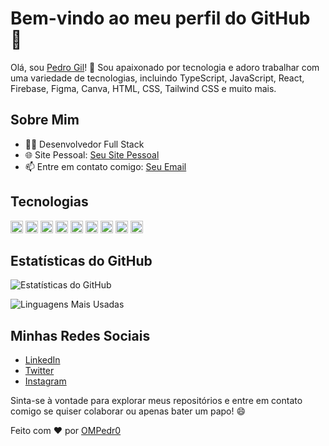 # Bem-vindo ao meu perfil do GitHub 👋

Olá, sou [Pedro Gil](https://github.com/OMPedr0)! 👋 Sou apaixonado por tecnologia e adoro trabalhar com uma variedade de tecnologias, incluindo TypeScript, JavaScript, React, Firebase, Figma, Canva, HTML, CSS, Tailwind CSS e muito mais.

## Sobre Mim

- 👨‍💻 Desenvolvedor Full Stack
- 🌐 Site Pessoal: [Seu Site Pessoal](https://seusitepessoal.com)
- 📫 Entre em contato comigo: [Seu Email](mailto:seuemail@gmail.com)



## Tecnologias
  <img height="20em" src="https://img.shields.io/badge/TypeScript-3178C6.svg?style=for-the-badge&logo=TypeScript&logoColor=white"/>
  <img height="20em" src="https://img.shields.io/badge/JavaScript-F7DF1E.svg?style=for-the-badge&logo=JavaScript&logoColor=black"/>
  <img height="20em" src="https://img.shields.io/badge/HTML5-E34F26.svg?style=for-the-badge&logo=HTML5&logoColor=white"/>
  <img height="20em" src="https://img.shields.io/badge/CSS3-1572B6.svg?style=for-the-badge&logo=CSS3&logoColor=white"/>
  <img height="20em" src="https://img.shields.io/badge/React-61DAFB.svg?style=for-the-badge&logo=React&logoColor=black"/>
  <img height="20em" src="https://img.shields.io/badge/Tailwind%20CSS-06B6D4.svg?style=for-the-badge&logo=Tailwind-CSS&logoColor=white"/>
  <img height="20em" src="https://img.shields.io/badge/Firebase-FFCA28.svg?style=for-the-badge&logo=Firebase&logoColor=black"/>
  <img height="20em" src="https://img.shields.io/badge/Figma-F24E1E.svg?style=for-the-badge&logo=Figma&logoColor=white"/>
  <img height="20em" src="https://img.shields.io/badge/Canva-00C4CC.svg?style=for-the-badge&logo=Canva&logoColor=white"/>


## Estatísticas do GitHub

![Estatísticas do GitHub](https://github-readme-stats.vercel.app/api?username=OMPedr0&show_icons=true)

![Linguagens Mais Usadas](https://github-readme-stats.vercel.app/api/top-langs/?username=OMPedr0)

## Minhas Redes Sociais

- [LinkedIn](https://www.linkedin.com/in/ompedr0/)
- [Twitter](https://twitter.com/OMPedr0_)
- [Instagram](https://www.instagram.com/ompedr0_/)

Sinta-se à vontade para explorar meus repositórios e entre em contato comigo se quiser colaborar ou apenas bater um papo! 😄

Feito com ❤️ por [OMPedr0](https://github.com/OMPedr0)
